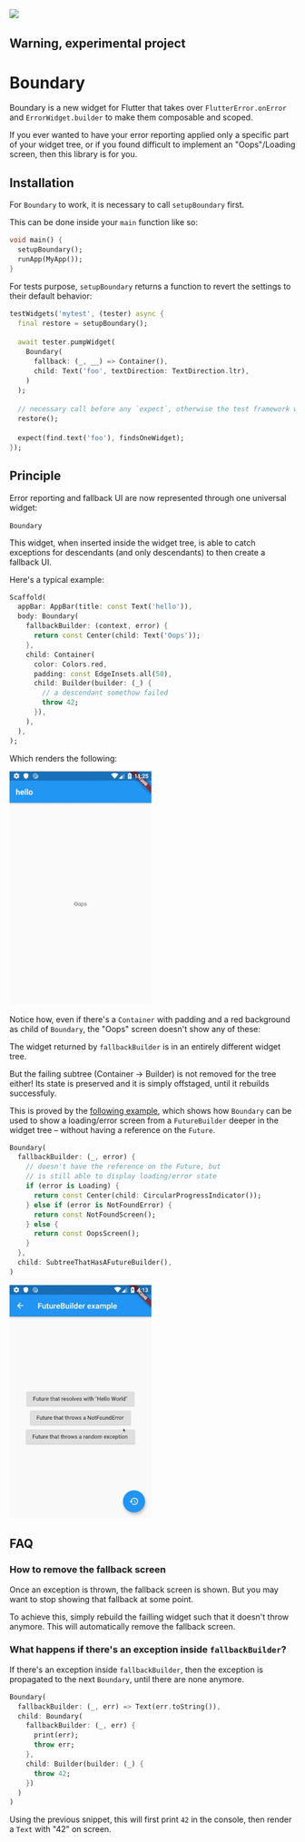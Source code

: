 <img
    src="https://cdn0.iconfinder.com/data/icons/poison-symbol/66/30-512.png"
    width="100px"
/> <h2>Warning, experimental project</h2>

# Boundary

Boundary is a new widget for Flutter that takes over `FlutterError.onError` and
`ErrorWidget.builder` to make them composable and scoped.

If you ever wanted to have your error reporting applied only a specific part of
your widget tree, or if you found difficult to implement an "Oops"/Loading
screen, then this library is for you.

## Installation

For `Boundary` to work, it is necessary to call `setupBoundary` first.

This can be done inside your `main` function like so:

```dart
void main() {
  setupBoundary();
  runApp(MyApp());
}
```

For tests purpose, `setupBoundary` returns a function to revert the settings
to their default behavior:

```dart
testWidgets('mytest', (tester) async {
  final restore = setupBoundary();

  await tester.pumpWidget(
    Boundary(
      fallback: (_, __) => Container(),
      child: Text('foo', textDirection: TextDirection.ltr),
    )
  );

  // necessary call before any `expect`, otherwise the test framework will throw
  restore();

  expect(find.text('foo'), findsOneWidget);
});
```

## Principle

Error reporting and fallback UI are now represented through one universal widget:

`Boundary`

This widget, when inserted inside the widget tree, is able to catch exceptions
for descendants (and only descendants) to then create a fallback UI.

Here's a typical example:

```dart
Scaffold(
  appBar: AppBar(title: const Text('hello')),
  body: Boundary(
    fallbackBuilder: (context, error) {
      return const Center(child: Text('Oops'));
    },
    child: Container(
      color: Colors.red,
      padding: const EdgeInsets.all(50),
      child: Builder(builder: (_) {
        // a descendant somethow failed
        throw 42;
      }),
    ),
  ),
);
```

Which renders the following:

![screenshot](https://raw.githubusercontent.com/rrousselGit/boundary/master/resources/example.gif?token=AEZ3I3LKSLRD32SLVLUBIMC5GRG7S)

Notice how, even if there's a `Container` with padding and a red background
as child of `Boundary`, the "Oops" screen doesn't show any of these:

The widget returned by `fallbackBuilder` is in an entirely different widget tree.

But the failing subtree (Container -> Builder) is not removed for the tree either!
Its state is preserved and it is simply offstaged, until it rebuilds successfuly.

This is proved by the [following example](https://github.com/rrousselGit/boundary/blob/master/example/lib/future_builder.dart), which shows how `Boundary` can be used
to show a loading/error screen from a `FutureBuilder` deeper in the widget tree
– without having a reference on the `Future`.

```dart
Boundary(
  fallbackBuilder: (_, error) {
    // doesn't have the reference on the Future, but
    // is still able to display loading/error state
    if (error is Loading) {
      return const Center(child: CircularProgressIndicator());
    } else if (error is NotFoundError) {
      return const NotFoundScreen();
    } else {
      return const OopsScreen();
    }
  },
  child: SubtreeThatHasAFutureBuilder(),
)
```

![future builder example](https://raw.githubusercontent.com/rrousselGit/boundary/master/resources/future_builder.gif?token=AEZ3I3NDM2W3MC34RXS5YXS5GSIEK)

## FAQ

### How to remove the fallback screen

Once an exception is thrown, the fallback screen is shown. But you may want to
stop showing that fallback at some point.

To achieve this, simply rebuild the failling widget such that it doesn't throw
anymore. This will automatically remove the fallback screen.

### What happens if there's an exception inside `fallbackBuilder`?

If there's an exception inside `fallbackBuilder`, then the exception is propagated
to the next `Boundary`, until there are none anymore.

```dart
Boundary(
  fallbackBuilder: (_, err) => Text(err.toString()),
  child: Boundary(
    fallbackBuilder: (_, err) {
      print(err);
      throw err;
    },
    child: Builder(builder: (_) {
      throw 42;
    })
  )
)
```

Using the previous snippet, this will first print `42` in the console, then
render a `Text` with "42" on screen.
